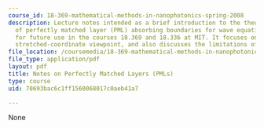 ```yaml
---
course_id: 18-369-mathematical-methods-in-nanophotonics-spring-2008
description: Lecture notes intended as a brief introduction to the theory and practice
  of perfectly matched layer (PML) absorbing boundaries for wave equations, intended
  for future use in the courses 18.369 and 18.336 at MIT. It focuses on the complex
  stretched-coordinate viewpoint, and also discusses the limitations of PML.
file_location: /coursemedia/18-369-mathematical-methods-in-nanophotonics-spring-2008/70693bac6c1ff1560068017c0aeb41a7_pml.pdf
file_type: application/pdf
layout: pdf
title: Notes on Perfectly Matched Layers (PMLs)
type: course
uid: 70693bac6c1ff1560068017c0aeb41a7

---
```

None